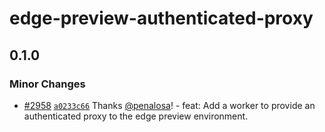 # edge-preview-authenticated-proxy

## 0.1.0

### Minor Changes

- [#2958](https://github.com/cloudflare/workers-sdk/pull/2958) [`a0233c66`](https://github.com/cloudflare/workers-sdk/commit/a0233c6677579b53d73c3e860f1a90ffb8fbb076) Thanks [@penalosa](https://github.com/penalosa)! - feat: Add a worker to provide an authenticated proxy to the edge preview environment.
